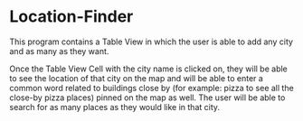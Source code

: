 # Location-Finder

This program contains a Table View in which the user is able to add any city and as many as they want. 

Once the Table View Cell with the city name is clicked on, they will be able to see the location of that city on the map and will be able to enter a common word related to buildings close by (for example: pizza to see all the close-by pizza places) pinned on the map as well. The user will be able to search for as many places as they would like in that city.
